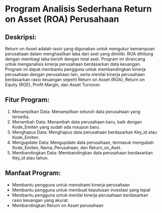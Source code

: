 # Program Analisis Sederhana Return on Asset (ROA) Perusahaan

## Deskripsi: 
Return on Asset adalah rasio yang digunakan untuk mengukur kemampuan perusahaan dalam menghasilkan laba dari aset yang dimiliki. ROA dihitung dengan membagi laba bersih dengan total aset.
Program ini dirancang untuk menganalisis kinerja perusahaan berdasarkan data keuangan. Program ini dapat membantu pengguna untuk membandingkan kinerja perusahaan dengan perusahaan lain, serta menilai kinerja perusahaan berdasarkan rasio keuangan seperti Return on Asset (ROA), Return on Equity (ROE), Profit Margin, dan Asset Turnover.

## Fitur Program:
1. Menampilkan Data: Menampilkan seluruh data perusahaan yang tersedia.
2. Menambah Data: Menambah data perusahaan baru, baik dengan Kode_Emiten yang sudah ada maupun baru.
3. Menghapus Data: Menghapus data perusahaan berdasarkan Key_id atau Kode_Emiten.
4. Mengupdate Data: Mengupdate data perusahaan, termasuk mengubah Kode_Emiten, Nama_Perusahaan, dan Return_on_Aset.
5. Membandingkan Data: Membandingkan data perusahaan berdasarkan Key_id atau tahun.

## Manfaat Program:
- Membantu pengguna untuk memahami kinerja perusahaan
- Membantu pengguna untuk membuat keputusan investasi yang tepat
- Membantu pengguna untuk menilai kinerja perusahaan berdasarkan rasio keuangan yang akurat.
- Membandingkan Return on Asset perusahaan
